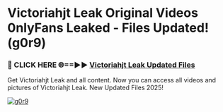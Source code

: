 # Victoriahjt Leak Original Videos 0nlyFans Leaked - Files Updated! (g0r9)

<h3>🔴 CLICK HERE 🌐==►► <a href="https://tinyurl.com/4seja8ks" rel="nofollow">Victoriahjt Leak Updated Files</a></h3>

Get Victoriahjt Leak and all content. Now you can access all videos and pictures of Victoriahjt Leak. New Updated Files 2025!

[![g0r9](https://i.imgur.com/EWjZXRe.gif)](https://tinyurl.com/4seja8ks)
